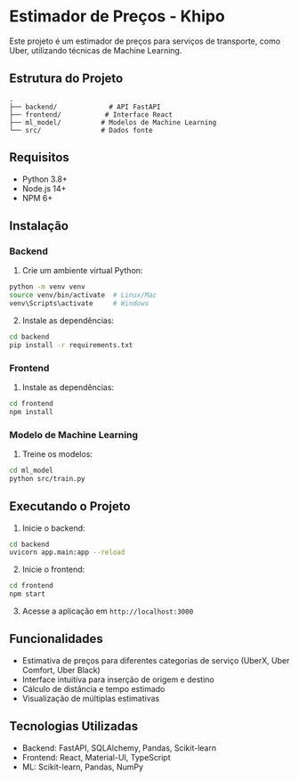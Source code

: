 # Estimador de Preços - Khipo

Este projeto é um estimador de preços para serviços de transporte, como Uber, utilizando técnicas de Machine Learning.

## Estrutura do Projeto

```
.
├── backend/             # API FastAPI
├── frontend/           # Interface React
├── ml_model/          # Modelos de Machine Learning
└── src/               # Dados fonte
```

## Requisitos

- Python 3.8+
- Node.js 14+
- NPM 6+

## Instalação

### Backend

1. Crie um ambiente virtual Python:
```bash
python -m venv venv
source venv/bin/activate  # Linux/Mac
venv\Scripts\activate     # Windows
```

2. Instale as dependências:
```bash
cd backend
pip install -r requirements.txt
```

### Frontend

1. Instale as dependências:
```bash
cd frontend
npm install
```

### Modelo de Machine Learning

1. Treine os modelos:
```bash
cd ml_model
python src/train.py
```

## Executando o Projeto

1. Inicie o backend:
```bash
cd backend
uvicorn app.main:app --reload
```

2. Inicie o frontend:
```bash
cd frontend
npm start
```

3. Acesse a aplicação em `http://localhost:3000`

## Funcionalidades

- Estimativa de preços para diferentes categorias de serviço (UberX, Uber Comfort, Uber Black)
- Interface intuitiva para inserção de origem e destino
- Cálculo de distância e tempo estimado
- Visualização de múltiplas estimativas

## Tecnologias Utilizadas

- Backend: FastAPI, SQLAlchemy, Pandas, Scikit-learn
- Frontend: React, Material-UI, TypeScript
- ML: Scikit-learn, Pandas, NumPy
